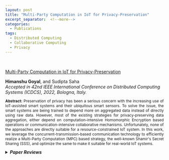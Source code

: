 ```yaml
---
layout: post
title: "Multi-Party Computation in IoT for Privacy-Preservation"
excerpt_separator:  <!--more-->
categories:
  - Publications
tags:
  - Distributed Computing
  - Collaborative Computing
  - Privacy
---
```

<br>

<a href="https://www.computer.org/csdl/proceedings-article/icdcs/2022/717700b280/1HriNUkWWqs" target="_blank">Multi-Party Computation in IoT for Privacy-Preservation</a>
<div class="authors"><b>Himanshu Goyal</b>, and Sudipta Saha
</div> 
<!-- To appear in 
<i>Proceedings of the VLDB Endowment, Volume 16, 2022</i> -->
<div class="authors"><i>Accepted in 42nd IEEE International Conference on Distributed Computing Systems (ICDCS), 2022, Bologna, Italy. </i></div>

<p style="text-align: justify; font-size:85%;"><b>Abstract:</b> Preservation of privacy has been a serious concern with the increasing use of IoT-assisted smart systems and their ubiquitous smart sensors. To solve the issue, the smart systems are being trained to depend more on aggregated data instead of directly using raw data. However, most of the existing strategies for privacy-preserving data aggregation, either depend on computation-intensive Homomorphic Encryption based operations or communication-intensive collaborative mechanisms. Unfortunately, none of the approaches are directly suitable for a resource-constrained IoT system. In this work, we leverage the concurrent-transmission-based communication technology to efficiently realize a Multi-Party Computation (MPC) based strategy, the well-known Shamir's Secret Sharing (SSS), and optimize the same to make it suitable for real-world IoT systems. </p>
  <!-- <br>
  <b>Reviewer comment:</b> I found the combination of declarative language for document extraction, program inference to bootstrap program generation, and UI to help users debug and correct the inferred program very interesting. Combined with the detailed error analysis of the proposed approach and LayoutLM it has the potential to lead to many interesting discussions during the conference on rule-based vs deep learning approaches, their respective benefits in industrial settings, and their potential linking points. -->
  <!-- </details> -->
<!-- <br>
<br> -->

<details>
   <summary><b><i>Paper Reviews</i></b></summary>
    <div style="font-size:80%;">
   <b>Remark:</b> The final draft incorporates several suggestions provided in the reviews.
    <li> <b>Review 1:</b>
      <ul>
        <li> <i> What are major strengths? </i> </li>
        <ul>
          <li> The studied problem is important. </li>
        </ul>
        <li> <i> What are shortcomings? </i> </li>
        <ul>
          <li> The key novelty of this paper could be better elaborated. </li>
        </ul>
      </ul>
    </li>
    
  <li> <b>Review 2:</b>
    <ul>
      <li> <i> What are major strengths? </i> </li>
      <ul>
        <li> It is relevant to this conference. </li>
        <li> The presentation is good. </li>
        <li> The performance of the proposed scheme was evaluated by implementations in Cooja as well as IoT/WSN testbeds DCube and FlockLab composed of 45 and 24 TelosB motes, where the algorithms were implemented in Contiki OS for TelosB motes. </li>
        <li>   The paper shows that ReLI can operate up to 80% faster and consume up to 78% less radio-on time compared to the traditional implementation of the strategy in a publicly available IoT/WSN testbed containing 45 nodes. </li>
      </ul>
      <li> <i> What are shortcomings? </i> </li>
      <ul>
        <li> In abstract, too many backgrounds are described. </li>
        <li> In introduction, too many backgrounds are described. To the work of the author, it does not declare clearly. </li>
        <li> In introduction, too much introductions are about SSS and MiniCast, but to how to integrate them are not clear. </li>
        <li> There is not significant contribution of this work. It is just an attempt to integrate SSS and MiniCast, and the results show that it is just can afford few nodes. It is not practical. </li>
      </ul>
    </ul>
  </li>

  <div style="font-size:80%;">
   
</details>